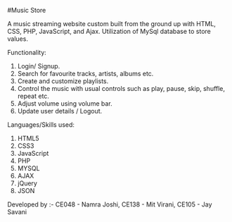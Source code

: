#Music Store

A music streaming website custom built from the ground up with HTML, CSS, PHP, JavaScript, and Ajax. Utilization of MySql database to store values.


Functionality:

1. Login/ Signup.
2. Search for favourite tracks, artists, albums etc.
3. Create and customize playlists.
4. Control the music with usual controls such as play, pause, skip, shuffle, repeat etc.
5. Adjust volume using volume bar.
6. Update user details / Logout.



Languages/Skills used:
1. HTML5
2. CSS3
3. JavaScript
4. PHP
5. MYSQL
6. AJAX
7. jQuery
8. JSON


Developed by :- CE048 - Namra Joshi,
                CE138 - Mit Virani,
                CE105 - Jay Savani
